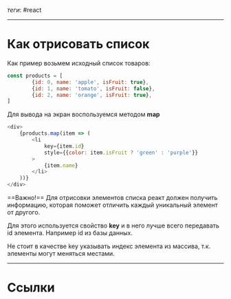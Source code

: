 *теги*: #react 
___
# Как отрисовать список 

Как пример возьмем исходный список товаров:

```javascript
const products = [
        {id: 0, name: 'apple', isFruit: true},
        {id: 1, name: 'tomato', isFruit: false},
        {id: 2, name: 'orange', isFruit: true},
]
```

Для вывода на экран воспользуемся методом **map**

```javascript
<div>
	{products.map(item => (
		<li
			key={item.id}
			style={{color: item.isFruit ? 'green' : 'purple'}}
        >	
			{item.name}
		</li>
	))}
</div>
```

==Важно!==
Для отрисовки элементов списка реакт должен получить информацию, которая поможет отличить каждый уникальный элемент от другого.

Для этого используется свойство **key** и в него лучше всего передавать id элемента. Например id из базы данных. 

Не стоит в качестве key указывать индекс элемента из массива, т.к. элементы могут меняться местами.


___
# Ссылки